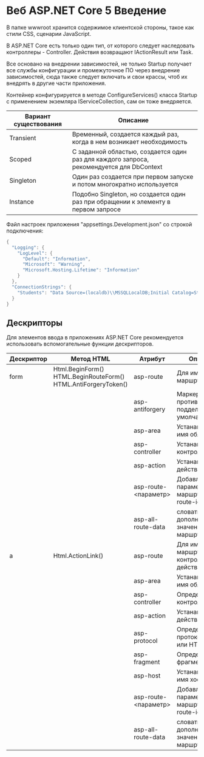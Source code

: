 # Веб ASP.NET Core 5 Введение

В папке wwwroot хранится содержимое клиентской стороны, такое как стили CSS, сценарии JavaScript. 

В ASP.NET Core есть только один тип, от которого следует наследовать контроллеры - Controller. Действия возвращают IActionResult или Task<IActionResult>.

Все основано на внедрении зависимостей, не только Startup получает все службы конфигурации и промежуточное ПО через внедрение зависимостей, сюда также следует включать и свои крассы, чтоб их внедрять в другие части приложения.

Контейнер конфигурируется в методе ConfigureServices() класса Startup с применением экземляра IServiceCollection, сам он тоже внедряется. 

Вариант существования    | Описание
-------------------------|-------------------------
Transient                | Временный, создается каждый раз, когда в нем возникает необходимость
Scoped                   | С заданной областью, создается один раз для каждого запроса, рекомендуется для DbContext
Singleton                | Один раз создается при первом запуске и потом многократно используется
Instance                 | Подобно Singleton, но создается один раз при обращении к элементу в первом запросе

Файл настроек приложения "appsettings.Development.json" со строкой подключения:
```csharp
{
  "Logging": {
    "LogLevel": {
      "Default": "Information",
      "Microsoft": "Warning",
      "Microsoft.Hosting.Lifetime": "Information"
    }
  },
  "ConnectionStrings": {
    "Students": "Data Source=(localdb)\\MSSQLLocalDB;Initial Catalog=StudentsDev.DB; Integrated security=True; MultipleActiveResultSets=True; App=EntityFramework;"
  }
}
```

## Дескрипторы

Для элементов ввода в приложениях ASP.NET Core рекомендуется использовать вспомогательные функции дескрипторов.

Дескриптор       | Метод HTML | Атрибут | Описание
-----------------|------------|---------|----------
form             | Html.BeginForm() HTML.BeginRouteForm() HTML.AntiForgeryToken() | asp-route | Для именованных маршрутов
|  |  | asp-antiforgery | Маркер противодействия подделки (true по умолчанию)
|  |  | asp-area        | Устанавливает имя области
|  |  | asp-controller  | Устанавливает контроллер
|  |  | asp-action      | Устанавливает действие
|  |  | asp-route-<параметр> | Добавляет параметр к маршруту (asp-route-id="1")
|  |  | asp-all-route-data | словать с дополнительными значениями для маршрута
a                | Html.ActionLink() | asp-route | Для именованных маршрутов (без контроллеров и действий)
|  |  | asp-area        | Устанавливает имя области
|  |  | asp-controller  | Определяет контроллер
|  |  | asp-action      | Устанавливает действие
|  |  | asp-protocol    | Определяет протокол HTTP или HTTPS
|  |  | asp-fragment    | Определяет фрагмент URL
|  |  | asp-host        | Устанавливает имя хоста
|  |  | asp-route-<параметр> | Добавляет параметр к маршруту (asp-route-id="1")
|  |  | asp-all-route-data | словать с дополнительными значениями для маршрута





